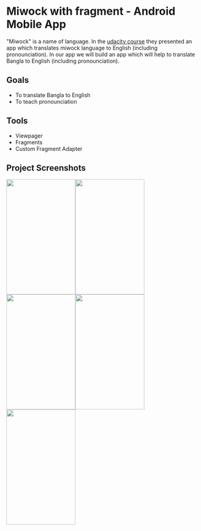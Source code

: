 # Miwock with fragment - Android Mobile App
"Miwock" is a name of language. In the [udacity course](https://www.udacity.com/course/android-basics-multiscreen-apps--ud839) they presented an app which translates miwock language to English (including pronounciation).
In our app we will build an app which will help to translate Bangla to English (including pronounciation).

## Goals
* To translate Bangla to English
* To teach pronounciation 

## Tools 
* Viewpager
* Fragments
* Custom Fragment Adapter

## Project Screenshots

<img src="https://user-images.githubusercontent.com/70595051/141692446-f2005b4b-9dd0-4ff8-b394-a12d3a4734ca.jpg" width="180" height="300"><img src="https://user-images.githubusercontent.com/70595051/141692448-f411fff6-16ee-4b20-815f-810ff754e2a9.jpg" width="180" height="300"><img src="https://user-images.githubusercontent.com/70595051/141692451-92552a7d-5c88-498a-b5b9-a4497bbb2a16.jpg" width="180" height="300"><img src="https://user-images.githubusercontent.com/70595051/141692455-403a35ee-9b91-468d-9cf5-e1828be9bf7d.jpg" width="180" height="300"><img src="https://user-images.githubusercontent.com/70595051/141692458-395b5772-8180-4712-a90d-2c952d6d02a9.jpg" width="180" height="300">
